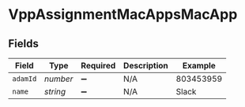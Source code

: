 # VppAssignmentMacAppsMacApp


## Fields

| Field              | Type               | Required           | Description        | Example            |
| ------------------ | ------------------ | ------------------ | ------------------ | ------------------ |
| `adamId`           | *number*           | :heavy_minus_sign: | N/A                | 803453959          |
| `name`             | *string*           | :heavy_minus_sign: | N/A                | Slack              |